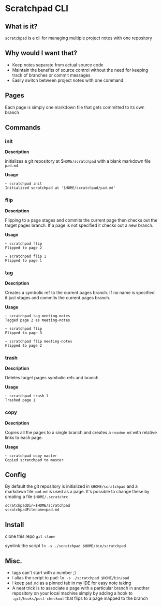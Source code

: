 # Scratchpad CLI
## What is it?
`scratchpad` is a cli for managing multiple project notes with one repository

## Why would I want that?
- Keep notes separate from actual source code
- Maintain the benefits of source control without the need for keeping track of branches or commit messages
- Easily switch between project notes with one command


## Pages
Each page is simply one markdown file that gets committed to its own branch

## Commands
### init
**Description**

initializes a git repository at $`HOME/scratchpad` with a blank markdown file `pad.md`

**Usage**
```
~ scratchpad init
Initialized scratchpad at '$HOME/scratchpad/pad.md'
```

### flip
**Description**

Flipping to a page stages and commits the current page then checks out the target pages branch. If a page is not specified it checks out a new branch.

**Usage**
```
~ scratchpad flip
Flipped to page 2

~ scratchpad flip 1
Flipped to page 1
```

### tag

**Description**

Creates a symbolic ref to the current pages branch. If no name is specified it just stages and commits the current pages branch.

**Usage**
```
~ scratchpad tag meeting-notes
Tagged page 2 as meeting-notes

~ scratchpad flip
Flipped to page 3

~ scratchpad flip meeting-notes
Flipped to page 2
```

### trash

**Description**

Deletes target pages symbolic refs and branch.

**Usage**
```
~ scratchpad trash 1
Trashed page 1
```

### copy

**Description**

Copies all the pages to a single branch and creates a `readme.md` with relative links to each page.

**Usage**
```
~ scratchpad copy master
Copied scratchpad to master
```

## Config
By default the git repository is initialized in `$HOME/scratchpad` and a markdown file `pad.md` is used as a page. It's possible to change these by creating a file `$HOME/.scratchrc`
```
scratchpadDir=$HOME/scratchpad
scratchpadFilename=pad.md
```

## Install

clone this repo
`git clone`

symlink the script
`ln -s ./scratchpad $HOME/bin/scratchpad`

## Misc.

- tags can't start with a number ;)
- I alias the script to pad: `ln -s ./scratchpad $HOME/bin/pad`
- I keep `pad.md` as a pinned tab in my IDE for easy note taking
- A neat trick is to associate a page with a particular branch in another repository on your local machine simply by adding a hook to `.git/hooks/post-checkout` that flips to a page mapped to the branch
